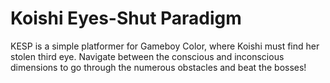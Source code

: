 # Koishi Eyes-Shut Paradigm
KESP is a simple platformer for Gameboy Color, where Koishi must find her stolen third eye.
Navigate between the conscious and inconscious dimensions to go through the numerous obstacles and beat the bosses!
